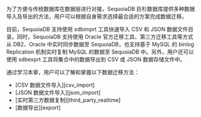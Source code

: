 [^_^]:
    迁移

为了方便与传统数据库在数据层进行对接，SequoiaDB 巨杉数据库提供多种数据导入及导出的方法，用户可以根据自身需求选择最合适的方案完成数据迁移。

目前，SequoiaDB 支持使用 sdbimprt 工具快速导入 CSV 和 JSON 数据文件目录。同时，SequoiaDB 支持使用 Oracle 官方迁移工具、第三方迁移工具等方式从 DB2、Oracle 中实时同步数据至 SequoiaDB，也支持基于 MySQL 的 binlog Replication 机制实时复制 MySQL 的数据至 SequoiaDB 中。另外，用户还可以使用 sdbexprt 工具将集合中的数据导出到 CSV 或 JSON 数据存储文件中。

通过学习本章，用户可以了解和掌握以下数据迁移方法：

- [CSV 数据文件导入][csv_import]
- [JSON 数据文件导入][json_import]
- [实时第三方数据复制][third_party_realtime]
- [数据导出][export]


[^_^]:
     本文使用的所有引用和链接
[csv_import]:manual/Distributed_Engine/Maintainance/Migration/csv_import.md
[json_import]:manual/Distributed_Engine/Maintainance/Migration/json_import.md
[third_party_realtime]:manual/Distributed_Engine/Maintainance/Migration/third_party_realtime.md
[export]:manual/Distributed_Engine/Maintainance/Migration/export.md